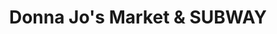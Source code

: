 ---
title: "Donna Jo's Market & SUBWAY"
url: /cosby/donna-jos-market-and-subway/
shop: convenience
---